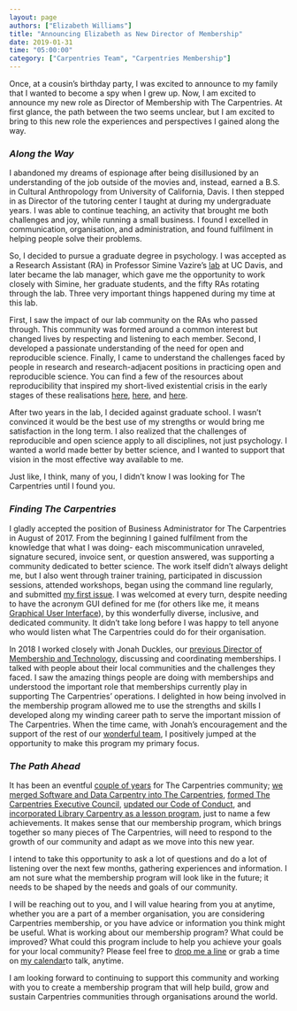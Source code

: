 ```yaml
---
layout: page
authors: ["Elizabeth Williams"]
title: "Announcing Elizabeth as New Director of Membership"
date: 2019-01-31
time: "05:00:00"
category: ["Carpentries Team", "Carpentries Membership"]
---
```


Once, at a cousin’s birthday party, I was excited to announce to my family that I wanted to become a spy when I grew up. Now, I am excited to announce my new role as Director of Membership with The Carpentries. At first glance, the path between the two seems unclear, but I am excited to bring to this new role the experiences and perspectives I gained along the way. 

### _Along the Way_
I abandoned my dreams of espionage after being disillusioned by an understanding of the job outside of the movies and, instead, earned a B.S. in Cultural Anthropology from University of California, Davis. I then stepped in as Director of the tutoring center I taught at during my undergraduate years. I was able to continue teaching, an activity that brought me both challenges and joy, while running a small business. I found I excelled in communication, organisation, and administration, and found fulfilment in helping people solve their problems.

So, I decided to pursue a graduate degree in psychology. I was accepted as a Research Assistant (RA) in Professor Simine Vazire’s [lab](http://www.simine.com/Lab/) at UC Davis, and later became the lab manager, which gave me the opportunity to work closely with Simine, her graduate students, and the fifty RAs rotating through the lab. Three very important things happened during my time at this lab.

First, I saw the impact of our lab community on the RAs who passed through. This community was formed around a common interest but changed lives by respecting and listening to each member. Second, I developed a passionate understanding of the need for open and reproducible science. Finally, I came to understand the challenges faced by people in research and research-adjacent positions in practicing open and reproducible science. You can find a few of the resources about reproducibility that inspired my short-lived existential crisis in the early stages of these realisations [here](https://www.youtube.com/watch?v=42QuXLucH3Q), [here](https://www.nature.com/articles/s41562-016-0021), and [here](https://www.nature.com/news/2010/101013/pdf/467775a.pdf).

After two years in the lab, I decided against graduate school. I wasn’t convinced it would be the best use of my strengths or would bring me satisfaction in the long term. I also realized that the challenges of reproducible and open science apply to all disciplines, not just psychology. I wanted a world made better by better science, and I wanted to support that vision in the most effective way available to me. 

Just like, I think, many of you, I didn’t know I was looking for The Carpentries until I found you.

### _Finding The Carpentries_
I gladly accepted the position of Business Administrator for The Carpentries in August of 2017. From the beginning I gained fulfilment from the knowledge that what I was doing- each miscommunication unraveled, signature secured, invoice sent, or question answered, was supporting a community dedicated to better science. The work itself didn’t always delight me, but I also went through trainer training, participated in discussion sessions, attended workshops, began using the command line regularly, and submitted [my first issue](https://github.com/carpentries/carpentries.org/issues/97). I was welcomed at every turn, despite needing to have the acronym GUI defined for me (for others like me, it means [Graphical User Interface](https://www.youtube.com/watch?v=XIGSJshYb90)), by this wonderfully diverse, inclusive, and dedicated community. It didn’t take long before I was happy to tell anyone who would listen what The Carpentries could do for their organisation.

In 2018 I worked closely with Jonah Duckles, our [previous Director of Membership and Technology](https://carpentries.org/blog/2019/01/duckles-goodby/), discussing and coordinating memberships. I talked with people about their local communities and the challenges they faced. I saw the amazing things people are doing with memberships and understood the important role that memberships currently play in supporting The Carpentries’ operations. I delighted in how being involved in the membership program allowed me to use the strengths and skills I developed along my winding career path to serve the important mission of The Carpentries. When the time came, with Jonah’s encouragement and the support of the rest of our [wonderful team](https://carpentries.org/team/), I positively jumped at the opportunity to make this program my primary focus.

### _The Path Ahead_
It has been an eventful [couple of years](https://carpentries.org/blog/2018/10/annual-report/) for The Carpentries community; [we merged Software and Data Carpentry into The Carpentries](https://software-carpentry.org/blog/2018/01/fiscal-sponsor-transition.html), [formed The Carpentries Executive Council](https://carpentries.org/blog/2018/09/executive-committee-structure/), [updated our Code of Conduct](https://carpentries.org/blog/2018/09/coc-revision-release/), and [incorporated Library Carpentry as a lesson program](https://carpentries.org/blog/2018/11/welcoming-library-carpentry/), just to name a few achievements. It makes sense that our membership program, which brings together so many pieces of The Carpentries, will need to respond to the growth of our community and adapt as we move into this new year.

I intend to take this opportunity to ask a lot of questions and do a lot of listening over the next few months, gathering experiences and information. I am not sure what the membership program will look like in the future; it needs to be shaped by the needs and goals of our community.

I will be reaching out to you, and I will value hearing from you at anytime, whether you are a part of a member organisation, you are considering Carpentries membership, or you have advice or information you think might be useful. What is working about our membership program? What could be improved? What could this program include to help you achieve your goals for your local community? Please feel free to [drop me a line](mailto:memberships@carpentries.org) or grab a time on [my calendar](https://calendly.com/ecwilliams8/30min)to talk, anytime. 

I am looking forward to continuing to support this community and working with you to create a membership program that will help build, grow and sustain Carpentries communities through organisations around the world. 
